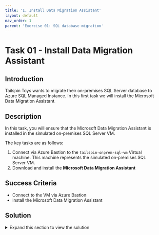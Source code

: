 ```yaml
---
title: '1. Install Data Migration Assistant'
layout: default
nav_order: 1
parent: 'Exercise 01: SQL database migration'
---
```


# Task 01 - Install Data Migration Assistant

## Introduction

Tailspin Toys wants to migrate their on-premises SQL Server database to Azure SQL Managed Instance. In this first task we will install the Microsoft Data Migration Assistant.

## Description

In this task, you will ensure that the Microsoft Data Migration Assistant is installed in the simulated on-premises SQL Server VM.

The key tasks are as follows:
1. Connect via Azure Bastion to the `tailspin-onprem-sql-vm` Virtual machine. This machine represents the simulated on-premises SQL Server VM.
2. Download and install the **Microsoft Data Migration Assistant**

## Success Criteria

* Connect to the VM via Azure Bastion
* Install the Microsoft Data Migration Assistant

## Solution

<details markdown="block">
<summary>Expand this section to view the solution</summary>

1. In the Azure Portal, navigate to the Resource Group for the lab, then navigate to the `tailspin-onprem-sql-vm` virtual machine. This is the simulated on-premises SQL Server VM that contains the database to migrate to Azure SQL MI.

    ![The Virtual machine pane for the Simulated on-premises SQL Server VM is shown in the Azure Portal.](../../Hands-on%20lab/images/azure-portal-onprem-sql-vm.png "Simulated on-premises SQL Server VM")

2. On the left, select **Bastion** under **Connect**.

    ![The Bastion link under Operations is shown.](../../Hands-on%20lab/images/azure-portal-vm-connect-bastion-link.png "Bastion link is highlighted")

3. Enter the **Username** and **Password**, then select **Connect**.

    > **Note**: When the VM was created the credentials were set up as:
    > - **Username**: `demouser`
    > - **Password**: `demo!pass123`

    ![The Bastion pane of the tailspin-onprem-sql-vm Virtual machine is shown with the Username and Password fields entered and highlighted.](../../Hands-on%20lab/images/azure-portal-sql-vm-bastion-username-password-entered.png "Bastion credentials shown entered")

4. In the **tailspin-onprem-sql-vm** virtual machine, go to **Server Manager**, and select **Local Server**.

    ![The Server Manager window is shown with Local Server selected.](../../Hands-on%20lab/images/server-manager-local-server-highlighted.png "Server Manager with Local Server highlighted")

5. Within **Local Server**, select the `On` text link for the **IE Enhanced Security Configuration** property.

    ![The Local Server pane is shown within Server Manager and the value of On is highlighted for IE Enhanced Security Configuration.](../../Hands-on%20lab/images/server-manager-local-server-ie-enhanced-security-config.png "Server Manager with IE Enhanced Security Configuration highlighted")

6. On the **Internet Explorer Enhanced Security Configuration** dialog, select **Off** for **Administrators**, then select **OK**.

    ![The Internet Explorer Enhanced Security Configuration window is shown with the Administrators section having the Off value selected and highlighted.](../../Hands-on%20lab/images/server-manager-ie-enhanced-security-config-administrators-off-property.png "IE Enhanced Security Configuration dialog with Administrators Off property highlighted")

7. In the **tailspin-onprem-sql-vm** virtual machine, open **Internet Explorer** then go to the following link and download the **.NET Framework 4.8 Runtime** installer. This will be needed to install the Microsoft Data Migration Assistant.

    <https://dotnet.microsoft.com/en-us/download/dotnet-framework/thank-you/net48-web-installer>

8. Select **Run** to run the **.NET Framework 4.8 Runtime** installer once it's finished downloading and follow the prompts to install the .NET Framework.

    ![The .NET Framework 4.8 Setup wizard is shown.](../../Hands-on%20lab/images/2022-10-07-21-14-05.png ".NET Framework 4.8 Setup")

9. Using **Internet Explorer**, go to the following link and download the **Microsoft Data Migration Assistant**.

    - <https://www.microsoft.com/en-us/download/details.aspx?id=53595>

10. Select **Run** to run the **Microsoft Data Migration Assistant** installer once it's finished downloading and follow the prompts to install the assistant.

    ![The Microsoft Data Migration Assistant Setup wizard is shown.](../../Hands-on%20lab/images/microsoft-data-migration-assistant-setup-wizard.png "Microsoft Data Migration Assistant Setup wizard")

</details>